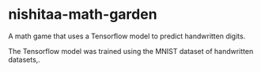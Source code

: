 # nishitaa-math-garden
A math game that uses a Tensorflow model to predict handwritten digits.

The Tensorflow model was trained using the MNIST dataset of handwritten datasets,\.
